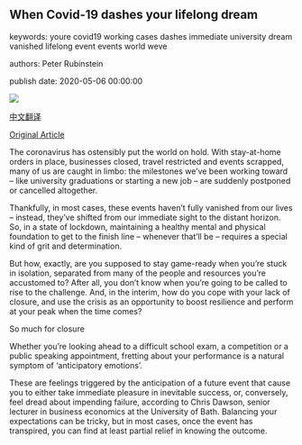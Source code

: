 ## When Covid-19 dashes your lifelong dream

keywords: youre covid19 working cases dashes immediate university dream vanished lifelong event events world weve

authors: Peter Rubinstein

publish date: 2020-05-06 00:00:00

![](https://ichef.bbci.co.uk/wwfeatures/live/624_351/images/live/p0/8c/7n/p08c7nr7.jpg)

[中文翻译](When%20Covid-19%20dashes%20your%20lifelong%20dream_zh.md)

[Original Article](https://www.bbc.com/worklife/article/20200506-how-olympic-athletes-are-staying-resilient)

The coronavirus has ostensibly put the world on hold. With stay-at-home orders in place, businesses closed, travel restricted and events scrapped, many of us are caught in limbo: the milestones we’ve been working toward – like university graduations or starting a new job – are suddenly postponed or cancelled altogether.

Thankfully, in most cases, these events haven’t fully vanished from our lives – instead, they’ve shifted from our immediate sight to the distant horizon. So, in a state of lockdown, maintaining a healthy mental and physical foundation to get to the finish line – whenever that’ll be – requires a special kind of grit and determination.

But how, exactly, are you supposed to stay game-ready when you’re stuck in isolation, separated from many of the people and resources you’re accustomed to? After all, you don’t know when you’re going to be called to rise to the challenge. And, in the interim, how do you cope with your lack of closure, and use the crisis as an opportunity to boost resilience and perform at your peak when the time comes?

So much for closure

Whether you’re looking ahead to a difficult school exam, a competition or a public speaking appointment, fretting about your performance is a natural symptom of ‘anticipatory emotions’.

These are feelings triggered by the anticipation of a future event that cause you to either take immediate pleasure in inevitable success, or, conversely, feel dread about impending failure, according to Chris Dawson, senior lecturer in business economics at the University of Bath. Balancing your expectations can be tricky, but in most cases, once the event has transpired, you can find at least partial relief in knowing the outcome.